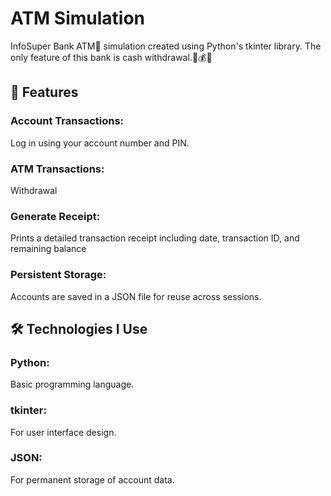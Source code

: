 
# ATM Simulation
InfoSuper Bank ATM🏧 simulation created using Python's tkinter library. The only feature of this bank is cash withdrawal.🏧💰💸  
  
## 🚀 Features  
  
### Account Transactions:  
Log in using your account number and PIN.  
  
### ATM Transactions:  
Withdrawal  
  
### Generate Receipt:  
Prints a detailed transaction receipt including date, transaction ID, and remaining balance  
  
### Persistent Storage:  
Accounts are saved in a JSON file for reuse across sessions.  

## 🛠️ Technologies I Use  

### Python:  
Basic programming language.  
### tkinter:  
For user interface design.  
### JSON:  
For permanent storage of account data.  
